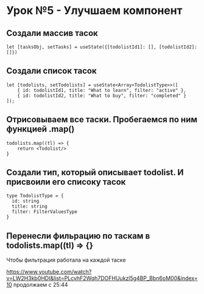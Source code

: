 # Урок №5 - Улучшаем компонент

## Создали массив тасок
```
let [tasksObj, setTasks] = useState({[todolistId1]: [], [todolistId2]: []})
```

## Создали список тасок
```
let [todolists, setTodolists] = useState<Array<TodolistType>>([
    { id: todolistId1, title: "What to learn", filter: "active" },
    { id: todolistId2, title: "What to buy", filter: "completed" }
]);
```

## Отрисовываем все таски. Пробегаемся по ним функцией .map()
```
todolists.map((tl) => {
    return <Todolist/>
}
```

## Создали тип, который описывает todolist. И присвоили его списоку тасок
```
type TodolistType = {
  id: string
  title: string
  filter: FilterValuesType
}
```

## Перенесли фильрацию по таскам в todolists.map((tl) => {}
Чтобы фильтрация работала на каждой таске

https://www.youtube.com/watch?v=LW2H3kb0HDI&list=PLcvhF2Wqh7DOFHUukzl5g4BP_Bbn6oM00&index=10
продолжаем с 25:44 